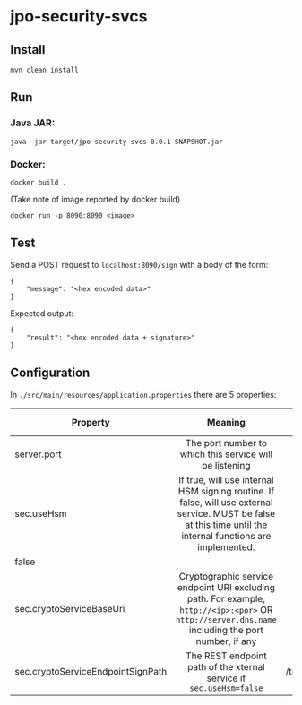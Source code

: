 # jpo-security-svcs

## Install

`mvn clean install`

## Run

### Java JAR:

`java -jar target/jpo-security-svcs-0.0.1-SNAPSHOT.jar`

### Docker:

`docker build .`

(Take note of image reported by docker build)

`docker run -p 8090:8090 <image>`

## Test

Send a POST request to `localhost:8090/sign` with a body of the form:

```
{
	"message": "<hex encoded data>"
}
```

Expected output:

```
{
	"result": "<hex encoded data + signature>"
}
```

## Configuration

In `./src/main/resources/application.properties` there are 5 properties:

| Property        | Meaning           | Default Value  |
| ------------- |:-------------:| -----:|
| server.port | The port number to which this service will be listening | 8090 |
| sec.useHsm | If true, will use internal HSM signing routine. If false, will use external service. MUST be false at this time until the internal functions are implemented.
 | false |
| sec.cryptoServiceBaseUri | Cryptographic service endpoint URI excluding path. For example, `http://<ip>:<por>` OR `http://server.dns.name` including the port number, if any| - |
| sec.cryptoServiceEndpointSignPath | The REST endpoint path of the xternal service if `sec.useHsm=false` | /tmc/signtim |